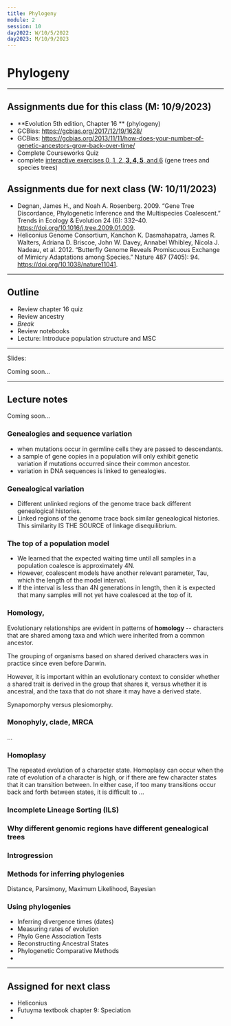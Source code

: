```yaml
---
title: Phylogeny
module: 2
session: 10
day2022: W/10/5/2022
day2023: M/10/9/2023
---
```



# Phylogeny

----

## Assignments due for this class (M: 10/9/2023)
- **Evolution 5th edition, Chapter 16 ** (phylogeny)
- GCBias: https://gcbias.org/2017/12/19/1628/
- GCBias: https://gcbias.org/2013/11/11/how-does-your-number-of-genetic-ancestors-grow-back-over-time/
- Complete Courseworks Quiz
- complete [interactive exercises 0, 1, 2, **3, 4, 5**, and 6](https://pinky.eaton-lab.org) (gene trees and species trees)


## Assignments due for next class (W: 10/11/2023)
- Degnan, James H., and Noah A. Rosenberg. 2009. “Gene Tree Discordance, Phylogenetic Inference and the Multispecies Coalescent.” Trends in Ecology & Evolution 24 (6): 332–40. https://doi.org/10.1016/j.tree.2009.01.009.
- Heliconius Genome Consortium, Kanchon K. Dasmahapatra, James R. Walters, Adriana D. Briscoe, John W. Davey, Annabel Whibley, Nicola J. Nadeau, et al. 2012. “Butterfly Genome Reveals Promiscuous Exchange of Mimicry Adaptations among Species.” Nature 487 (7405): 94. https://doi.org/10.1038/nature11041.
<!-- - Notebook exercise: tree sequences -->
<!-- - Notebook exercise: ABBA-BABA -->
<!-- - Notebook exercise: Fst -->

----

## Outline
- Review chapter 16 quiz
- Review ancestry  <!-- more on GCBias stuff -->
- *Break*
- Review notebooks
- Lecture: Introduce population structure and MSC
<!-- - Lecture: Fst and ABBA-BABA -->
<!-- - Review notebooks -->
<!-- - Discuss articles -->

----

Slides: 

Coming soon...
<!-- - https://docs.google.com/presentation/d/14HKQb9aOMzY3pgdpg8d88YIiL3Oy_JM-pcFohEsxGqU/edit#slide=id.p -->

----

## Lecture notes

Coming soon...

### Genealogies and sequence variation
- when mutations occur in germline cells they are passed to descendants.
- a sample of gene copies in a population will only exhibit genetic variation
if mutations occurred since their common ancestor.
- variation in DNA sequences is linked to genealogies.

### Genealogical variation
- Different unlinked regions of the genome trace back different genealogical
histories.
- Linked regions of the genome trace back similar genealogical histories. This
similarity IS THE SOURCE of linkage disequilibrium. 

### The top of a population model
- We learned that the expected waiting time until all samples in a population
coalesce is approximately 4N. 
- However, coalescent models have another relevant parameter, Tau, which
the length of the model interval.
- If the interval is less than 4N generations in length, then it is expected
that many samples will not yet have coalesced at the top of it.


### Homology, 
Evolutionary relationships are evident in patterns of **homology** -- characters that are shared among taxa and which were inherited from a common ancestor. 

The grouping of organisms based on shared derived characters was in practice since even before Darwin. 

However, it is important within an evolutionary context to consider whether a shared trait is derived in the group that shares it, versus whether it is ancestral, and the taxa that do not share it may have a derived state. 

Synapomorphy versus plesiomorphy.


### Monophyly, clade, MRCA
...


### Homoplasy
The repeated evolution of a character state. Homoplasy can occur when the rate of evolution of a character is high, or if there are few character states that it can transition between. In either case, if too many transitions occur back and forth between states, it is difficult to ...


### Incomplete Lineage Sorting (ILS)


### Why different genomic regions have different genealogical trees


### Introgression


### Methods for inferring phylogenies
Distance, Parsimony, Maximum Likelihood, Bayesian


### Using phylogenies

- Inferring divergence times (dates)
- Measuring rates of evolution
- Phylo Gene Association Tests
- Reconstructing Ancestral States
- Phylogenetic Comparative Methods
- 





----

## Assigned for next class
- Heliconius
- Futuyma textbook chapter 9: Speciation
- 